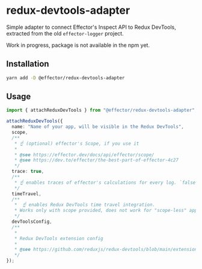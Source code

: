 # redux-devtools-adapter

Simple adapter to connect Effector's Inspect API to Redux DevTools, extracted from the old `effector-logger` project.

Work in progress, package is not available in the npm yet.

## Installation

```sh
yarn add -D @effector/redux-devtools-adapter
```

## Usage

```ts
import { attachReduxDevTools } from "@effector/redux-devtools-adapter";

attachReduxDevTools({
  name: "Name of your app, will be visible in the Redux DevTools",
  scope,
  /**
   * ☝️ (optional) effector's Scope, if you use it
   *
   * @see https://effector.dev/docs/api/effector/scope/
   * @see https://dev.to/effector/the-best-part-of-effector-4c27
   */
  trace: true,
  /**
   * ☝️ enables traces of effector's calculations for every log. `false` by default
   */
  timeTravel,
  /**
   *  ☝️ enables Redux DevTools time travel integration.
   * Works only with scope provided, does not work for "scope-less" apps.
   */
  devToolsConfig,
  /**
   *
   * Redux DevTools extension config
   *
   * @see https://github.com/reduxjs/redux-devtools/blob/main/extension/docs/API/Arguments.md
   */
});
```
